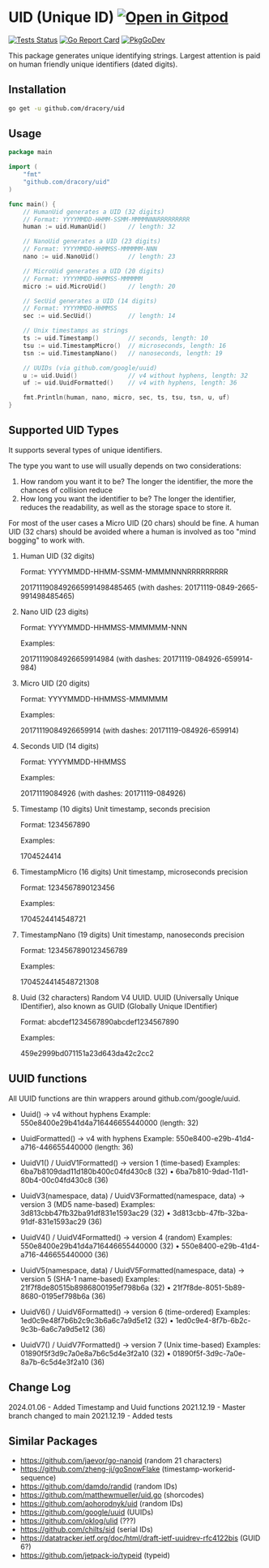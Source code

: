 # UID (Unique ID) <a href="https://gitpod.io/#https://github.com/dracory/uid" style="float:right:"><img src="https://gitpod.io/button/open-in-gitpod.svg" alt="Open in Gitpod" loading="lazy"></a>

[![Tests Status](https://github.com/dracory/uid/actions/workflows/test.yml/badge.svg?branch=main)](https://github.com/dracory/uid/actions/workflows/test.yml)
[![Go Report Card](https://goreportcard.com/badge/github.com/dracory/uid)](https://goreportcard.com/report/github.com/dracory/uid)
[![PkgGoDev](https://pkg.go.dev/badge/github.com/dracory/uid)](https://pkg.go.dev/github.com/dracory/uid)

This package generates unique identifying strings. Largest attention is paid on human friendly unique identifiers (dated digits).

## Installation

```bash
go get -u github.com/dracory/uid
```

## Usage

```go
package main

import (
    "fmt"
    "github.com/dracory/uid"
)

func main() {
    // HumanUid generates a UID (32 digits)
    // Format: YYYYMMDD-HHMM-SSMM-MMMMNNNRRRRRRRRR
    human := uid.HumanUid()      // length: 32

    // NanoUid generates a UID (23 digits)
    // Format: YYYYMMDD-HHMMSS-MMMMMM-NNN
    nano := uid.NanoUid()        // length: 23

    // MicroUid generates a UID (20 digits)
    // Format: YYYYMMDD-HHMMSS-MMMMMM
    micro := uid.MicroUid()      // length: 20

    // SecUid generates a UID (14 digits)
    // Format: YYYYMMDD-HHMMSS
    sec := uid.SecUid()          // length: 14

    // Unix timestamps as strings
    ts := uid.Timestamp()        // seconds, length: 10
    tsu := uid.TimestampMicro()  // microseconds, length: 16
    tsn := uid.TimestampNano()   // nanoseconds, length: 19

    // UUIDs (via github.com/google/uuid)
    u := uid.Uuid()              // v4 without hyphens, length: 32
    uf := uid.UuidFormatted()    // v4 with hyphens, length: 36

    fmt.Println(human, nano, micro, sec, ts, tsu, tsn, u, uf)
}
```

## Supported UID Types

It supports several types of unique identifiers. 

The type you want to use will usually depends on two considerations:

1. How random you want it to be? The longer the identifier, the more the chances of collision reduce
2. How long you want the identifier to be? The longer the identifier, reduces the readability, as well as the storage space to store it.

For most of the user cases a Micro UID (20 chars) should be fine. A human UID (32 chars) should be avoided where a human is involved as too "mind bogging" to work with.

1. Human UID (32 digits)

    Format: YYYYMMDD-HHMM-SSMM-MMMMNNNRRRRRRRRR

    2017111908492665991498485465 (with dashes: 20171119-0849-2665-991498485465)

2. Nano UID (23 digits)

    Format: YYYYMMDD-HHMMSS-MMMMMM-NNN

    Examples:

    20171119084926659914984 (with dashes: 20171119-084926-659914-984)

3. Micro UID (20 digits)

    Format: YYYYMMDD-HHMMSS-MMMMMM

    Examples:

    20171119084926659914 (with dashes: 20171119-084926-659914)

4. Seconds UID (14 digits)

    Format: YYYYMMDD-HHMMSS

    Examples:

    20171119084926 (with dashes: 20171119-084926)

5. Timestamp (10 digits)
    Unit timestamp, seconds precision

    Format: 1234567890

    Examples:

    1704524414


6. TimestampMicro (16 digits)
    Unit timestamp, microseconds precision

    Format: 1234567890123456

    Examples:

    1704524414548721

6. TimestampNano (19 digits)
    Unit timestamp, nanoseconds precision

    Format: 1234567890123456789

    Examples:

    1704524414548721308

7. Uuid (32 characters)
    Random V4 UUID. UUID (Universally Unique IDentifier), also known as GUID (Globally Unique IDentifier)

    Format: abcdef1234567890abcdef1234567890

    Examples:

    459e2999bd071151a23d643da42c2cc2

## UUID functions

All UUID functions are thin wrappers around github.com/google/uuid.

- Uuid() → v4 without hyphens
  Example: 550e8400e29b41d4a716446655440000 (length: 32)

- UuidFormatted() → v4 with hyphens
  Example: 550e8400-e29b-41d4-a716-446655440000 (length: 36)

- UuidV1() / UuidV1Formatted() → version 1 (time-based)
  Examples: 6ba7b8109dad11d180b400c04fd430c8 (32) • 6ba7b810-9dad-11d1-80b4-00c04fd430c8 (36)

- UuidV3(namespace, data) / UuidV3Formatted(namespace, data) → version 3 (MD5 name-based)
  Examples: 3d813cbb47fb32ba91df831e1593ac29 (32) • 3d813cbb-47fb-32ba-91df-831e1593ac29 (36)

- UuidV4() / UuidV4Formatted() → version 4 (random)
  Examples: 550e8400e29b41d4a716446655440000 (32) • 550e8400-e29b-41d4-a716-446655440000 (36)

- UuidV5(namespace, data) / UuidV5Formatted(namespace, data) → version 5 (SHA-1 name-based)
  Examples: 21f7f8de80515b8986800195ef798b6a (32) • 21f7f8de-8051-5b89-8680-0195ef798b6a (36)

- UuidV6() / UuidV6Formatted() → version 6 (time-ordered)
  Examples: 1ed0c9e48f7b6b2c9c3b6a6c7a9d5e12 (32) • 1ed0c9e4-8f7b-6b2c-9c3b-6a6c7a9d5e12 (36)

- UuidV7() / UuidV7Formatted() → version 7 (Unix time-based)
  Examples: 01890f5f3d9c7a0e8a7b6c5d4e3f2a10 (32) • 01890f5f-3d9c-7a0e-8a7b-6c5d4e3f2a10 (36)

## Change Log
2024.01.06 - Added Timestamp and Uuid functions
2021.12.19 - Master branch changed to main
2021.12.19 - Added tests

## Similar Packages

- https://github.com/jaevor/go-nanoid (random 21 characters)
- https://github.com/zheng-ji/goSnowFlake (timestamp-workerid-sequence)
- https://github.com/damdo/randid (random IDs)
- https://github.com/matthewmueller/uid.go (shorcodes)
- https://github.com/aohorodnyk/uid (random IDs)
- https://github.com/google/uuid (UUIDs)
- https://github.com/oklog/ulid (???)
- https://github.com/chilts/sid (serial IDs)
- https://datatracker.ietf.org/doc/html/draft-ietf-uuidrev-rfc4122bis (GUID 6?)
- https://github.com/jetpack-io/typeid (typeid)
